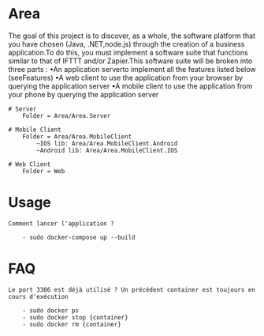 # Area

The goal of this project is to discover, as a whole, the software platform that you have chosen (Java, .NET,node.js) through the creation of a business application.To do this, you must implement a software suite that functions similar to that of IFTTT and/or Zapier.This software suite will be broken into three parts :
•An application serverto implement all the features listed below (seeFeatures)
•A web client to use the application from your browser by querying the application server
•A mobile client to use the application from your phone by querying the application server
 
	# Server
		Folder = Area/Area.Server
		
	# Mobile Client
		Folder = Area/Area.MobileClient
			~IOS lib: Area/Area.MobileClient.Android
			~Android lib: Area/Area.MobileClient.IOS

	# Web Client
		Folder = Web
	
# Usage

	Comment lancer l'application ?
	
		- sudo docker-compose up --build
		
# FAQ

	Le port 3306 est déjà utilisé ? Un précédent container est toujours en cours d'exécution
	
		- sudo docker ps
		- sudo docker stop {container}
		- sudo docker rm {container}
